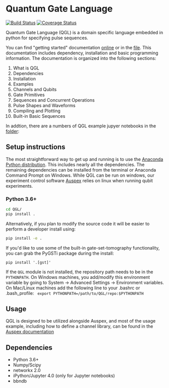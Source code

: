 # Quantum Gate Language

[![Build Status](https://travis-ci.org/BBN-Q/QGL.svg?branch=master)](https://travis-ci.org/BBN-Q/QGL) [![Coverage Status](https://coveralls.io/repos/BBN-Q/QGL/badge.svg?branch=master)](https://coveralls.io/r/BBN-Q/QGL)

Quantum Gate Language (QGL) is a domain specific language embedded in python for
specifying pulse sequences.

You can find "getting started" documentation [online](https://bbn-q.github.io/QGL/) or in the 
[file](https://github.com/BBN-Q/QGL/blob/master/doc/index.md). This documentation includes dependency, 
installation and basic programming information. The documentation is organized into the following
sections:

1. What is QGL
1. Dependencies
1. Installation
1. Examples
1. Channels and Qubits
1. Gate Primitives
1. Sequences and Concurrent Operations
1. Pulse Shapes and Waveforms
1. Compiling and Plotting
1. Built-in Basic Sequences

In addtion, there are a numbers of QGL example jupyer notebooks in the 
[folder](https://github.com/BBN-Q/QGL/blob/master/doc/):


## Setup instructions

The most straightforward way to get up and running is to use the [Anaconda
Python distribution](http://continuum.io/downloads). This includes nearly all
the dependencies. The remaining dependencies can be installed from the terminal
or Anaconda Command Prompt on Windows. While QGL can be run on windows, our 
experiment control software [Auspex](https://github.com/BBN-Q/auspex) relies on linux
when running qubit experiments.

### Python 3.6+

```bash
cd QGL/
pip install .
```
Alternatively, if you plan to modify the source code it will be easier to perform a
developer install using:
```bash
pip install -e .
```
If you'd like to use some of the built-in gate-set-tomography functionality,
you can grab the PyGSTi package during the install:
```
pip install '.[gst]'
```
If the `QGL` module is not installed, the repository path needs to be in the
`PYTHONPATH`. On Windows machines, you add/modify this environment variable by
going to System -> Advanced Settings -> Environment variables. On Mac/Linux
machines add the following line to your .bashrc or .bash_profile: ``` export
PYTHONPATH=/path/to/QGL/repo:$PYTHONPATH```

## Usage
QGL is designed to be utilized alongside Auspex, and most of the usage example, 
including how to define a channel library, can be found in the [Auspex documentation](https://auspex.readthedocs.io/en/develop/qubits.html)

## Dependencies
* Python 3.6+
* Numpy/Scipy
* networkx 2.0
* iPython/Jupyter 4.0 (only for Jupyter notebooks)
* bbndb
